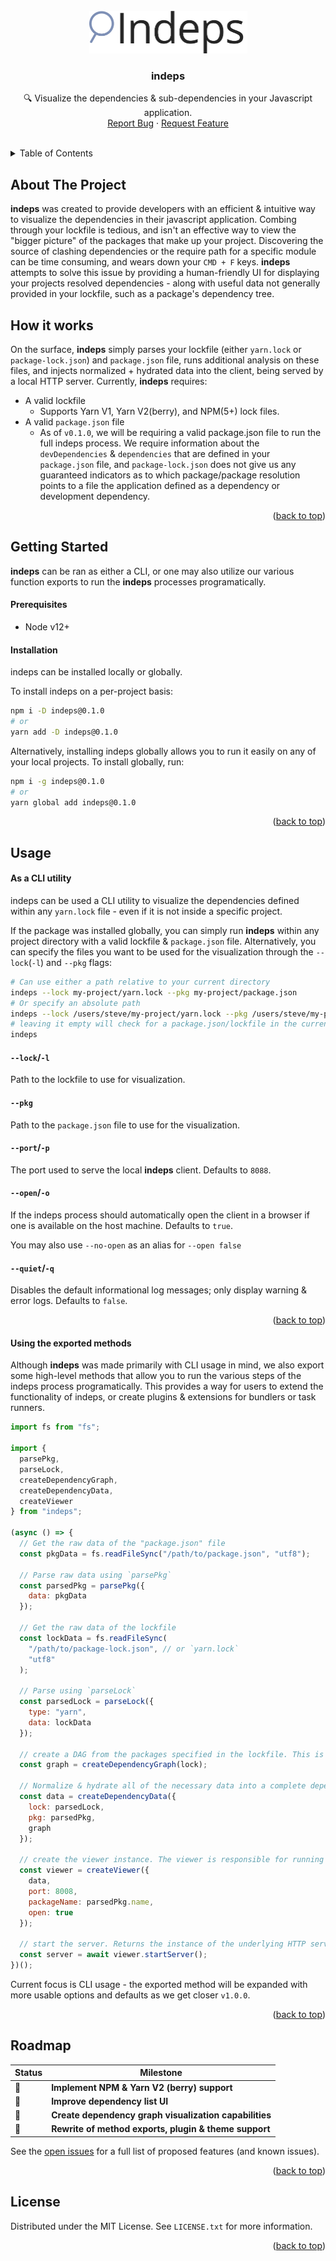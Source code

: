 <!-- PROJECT LOGO -->
<br />
<div align="center">
  <a href="https://github.com/Ben-Kincaid/indeps">
    <img src="docs/assets/logo.svg" alt="indeps" width="253" height="68">
  </a>

<h3 align="center">indeps</h3>

  <p align="center">
    🔍 Visualize the dependencies & sub-dependencies in your Javascript application.
    <br />
    <a href="https://github.com/Ben-Kincaid/indeps/issues">Report Bug</a>
    ·
    <a href="https://github.com/Ben-Kincaid/indeps/issues">Request Feature</a>
  </p>
</div>
<br />
<!-- TABLE OF CONTENTS -->
<details>
  <summary>Table of Contents</summary>
  <ol>
    <li>
      <a href="#about-the-project">About The Project</a>
    </li>
     <li><a href="#how-it-works">How it works</a></li>
    <li>
      <a href="#getting-started">Getting Started</a>
      <ul>
        <li><a href="#prerequisites">Prerequisites</a></li>
        <li><a href="#installation">Installation</a></li>
      </ul>
    </li>
    <li><a href="#usage">Usage </a>
     <ul>
        <li><a href="#as-a-cli-utility">As a CLI utility</a></li>
        <li><a href="#using-the-exported-methods">Using the exported methods</a></li>
      </ul>
    </li>
    <li><a href="#roadmap">Roadmap</a></li>
    <li><a href="#license">License</a></li>
  </ol>
</details>

<!-- ABOUT THE PROJECT -->

## About The Project

<!-- Add image of viewer here once complete -->

**indeps** was created to provide developers with an efficient & intuitive way to visualize the dependencies in their javascript application. Combing through your lockfile is tedious, and isn't an effective way to view the "bigger picture" of the packages that make up your project. Discovering the source of clashing dependencies or the require path for a specific module can be time consuming, and wears down your `CMD + F` keys. **indeps** attempts to solve this issue by providing a human-friendly UI for displaying your projects resolved dependencies - along with useful data not generally provided in your lockfile, such as a package's dependency tree.

## How it works

On the surface, **indeps** simply parses your lockfile (either `yarn.lock` or `package-lock.json`) and `package.json` file, runs additional analysis on these files, and injects normalized + hydrated data into the client, being served by a local HTTP server. Currently, **indeps** requires:

- A valid lockfile
  - Supports Yarn V1, Yarn V2(berry), and NPM(5+) lock files.
- A valid `package.json` file
  - As of `v0.1.0`, we will be requiring a valid package.json file to run the full indeps process. We require information about the `devDependencies` & `dependencies` that are defined in your `package.json` file, and `package-lock.json` does not give us any guaranteed indicators as to which package/package resolution points to a file the application defined as a dependency or development dependency.

<p align="right">(<a href="#top">back to top</a>)</p>

## Getting Started

**indeps** can be ran as either a CLI, or one may also utilize our various function exports to run the **indeps** processes programatically.

#### Prerequisites

- Node v12+

#### Installation

indeps can be installed locally or globally.

To install indeps on a per-project basis:

```zsh
npm i -D indeps@0.1.0
# or
yarn add -D indeps@0.1.0
```

Alternatively, installing indeps globally allows you to run it easily on any of your local projects. To install globally, run:

```zsh
npm i -g indeps@0.1.0
# or
yarn global add indeps@0.1.0
```

<p align="right">(<a href="#top">back to top</a>)</p>

<!-- USAGE EXAMPLES -->

## Usage

#### As a CLI utility

indeps can be used a CLI utility to visualize the dependencies defined within any `yarn.lock` file - even if it is not inside a specific project.

If the package was installed globally, you can simply run **indeps** within any project directory with a valid lockfile & `package.json` file. Alternatively, you can specify the files you want to be used for the visualization through the `--lock`(`-l`) and `--pkg` flags:

```bash
# Can use either a path relative to your current directory
indeps --lock my-project/yarn.lock --pkg my-project/package.json
# Or specify an absolute path
indeps --lock /users/steve/my-project/yarn.lock --pkg /users/steve/my-project/package.json
# leaving it empty will check for a package.json/lockfile in the current directory
indeps
```

#### `--lock`/`-l`

Path to the lockfile to use for visualization.

#### `--pkg`

Path to the `package.json` file to use for the visualization.

#### `--port`/`-p`

The port used to serve the local **indeps** client. Defaults to `8088`.

#### `--open`/`-o`

If the indeps process should automatically open the client in a browser if one is available on the host machine. Defaults to `true`.

You may also use `--no-open` as an alias for `--open false`

#### `--quiet`/`-q`

Disables the default informational log messages; only display warning & error logs. Defaults to `false`.

<p align="right">(<a href="#top">back to top</a>)</p>

#### Using the exported methods

Although **indeps** was made primarily with CLI usage in mind, we also export some high-level methods that allow you to run the various steps of the indeps process programatically. This provides a way for users to extend the functionality of indeps, or create plugins & extensions for bundlers or task runners.

```js
import fs from "fs";

import {
  parsePkg,
  parseLock,
  createDependencyGraph,
  createDependencyData,
  createViewer
} from "indeps";

(async () => {
  // Get the raw data of the "package.json" file
  const pkgData = fs.readFileSync("/path/to/package.json", "utf8");

  // Parse raw data using `parsePkg`
  const parsedPkg = parsePkg({
    data: pkgData
  });

  // Get the raw data of the lockfile
  const lockData = fs.readFileSync(
    "/path/to/package-lock.json", // or `yarn.lock`
    "utf8"
  );

  // Parse using `parseLock`
  const parsedLock = parseLock({
    type: "yarn",
    data: lockData
  });

  // create a DAG from the packages specified in the lockfile. This is used to determine the require path - or dependency tree - of a specific module specified in `yarn.lock` or `package-lock.json`.
  const graph = createDependencyGraph(lock);

  // Normalize & hydrate all of the necessary data into a complete dependency list.
  const data = createDependencyData({
    lock: parsedLock,
    pkg: parsedPkg,
    graph
  });

  // create the viewer instance. The viewer is responsible for running a local HTTP server and serving the indeps UI.
  const viewer = createViewer({
    data,
    port: 8008,
    packageName: parsedPkg.name,
    open: true
  });

  // start the server. Returns the instance of the underlying HTTP server.
  const server = await viewer.startServer();
})();
```

Current focus is CLI usage - the exported method will be expanded with more usable options and defaults as we get closer `v1.0.0`.

<p align="right">(<a href="#top">back to top</a>)</p>
<!-- ROADMAP -->

## Roadmap

| Status | Milestone                                              |
| ------ | ------------------------------------------------------ |
| 🚀     | **Implement NPM & Yarn V2 (berry) support**            |
| 🚧     | **Improve dependency list UI**                         |
| 🚧     | **Create dependency graph visualization capabilities** |
| 🚧     | **Rewrite of method exports, plugin & theme support**  |

See the [open issues](https://github.com/Ben-Kincaid/indeps/issues) for a full list of proposed features (and known issues).

<p align="right">(<a href="#top">back to top</a>)</p>

<!-- LICENSE -->

## License

Distributed under the MIT License. See `LICENSE.txt` for more information.

<p align="right">(<a href="#top">back to top</a>)</p>
